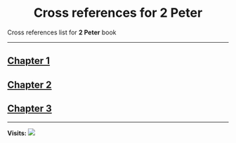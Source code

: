 <div align="center">
  <h1 id="readme">Cross references for <b>2 Peter</b></h1>
</div>

Cross references list for **2 Peter** book

---

## [Chapter 1](1.md)
## [Chapter 2](2.md)
## [Chapter 3](3.md)


---

**Visits:**
![](https://profile-counter.glitch.me/visitCounter_crossrefsChapterList67/count.svg)
